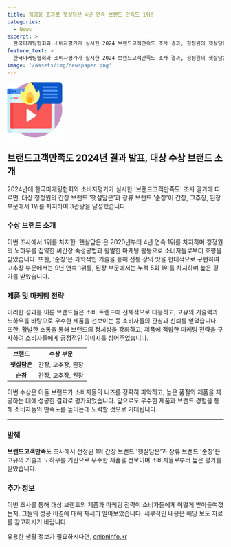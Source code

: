 ```yaml
---
title: 임영웅 효과로 햇살담은 4년 연속 브랜드 만족도 1위!
categories:
  - News
excerpt: >
  한국마케팅협회와 소비자평가가 실시한 2024 브랜드고객만족도 조사 결과, 청정원의 햇살담은과 순창이 간장·고추장·된장 부문에서 1위를 차지했다. 햇살담은은 4연속 1위를 달성하며 높은 평가를 받았고, 순창은 전통 장의 맛을 현대적 기술로 구현한 점이 인정받았다. 또한, 브랜드 모델과의 활발한 소통을 통해 마케팅 활동도 호평을 받았으며, 라이프스타일의 변화에 대응한 제품 다변화 또한 주목받았다. 대상 마케팅실장은 이를 통해 청정원의 기술력과 제품의 우수성이 소비자들에게 인정받았다고 언급했다.
feature_text: >
  한국마케팅협회와 소비자평가가 실시한 2024 브랜드고객만족도 조사 결과, 청정원의 햇살담은과 순창이 간장·고추장·된장 부문에서 1위를 차지했다. 햇살담은은 4연속 1위를 달성하며 높은 평가를 받았고, 순창은 전통 장의 맛을 현대적 기술로 구현한 점이 인정받았다. 또한, 브랜드 모델과의 활발한 소통을 통해 마케팅 활동도 호평을 받았으며, 라이프스타일의 변화에 대응한 제품 다변화 또한 주목받았다. 대상 마케팅실장은 이를 통해 청정원의 기술력과 제품의 우수성이 소비자들에게 인정받았다고 언급했다.
image: '/assets/img/newspaper.png'
---
```


<p><img src="/assets/img/news.png" alt="rentncar 속보" /></p>

<h2 data-ke-size="size26">브랜드고객만족도 2024년 결과 발표, 대상 수상 브랜드 소개</h2>

<p data-ke-size="size16">2024년에 한국마케팅협회와 소비자평가가 실시한 '브랜드고객만족도' 조사 결과에 따르면, 대상 청정원의 간장 브랜드 '햇살담은'과 장류 브랜드 '순창'이 간장, 고추장, 된장 부문에서 1위를 차지하여 3관왕을 달성했습니다.</p>

<h3 data-ke-size="size24"><b>수상 브랜드 소개</b></h3>

<p data-ke-size="size16">이번 조사에서 1위를 차지한 '햇살담은'은 2020년부터 4년 연속 1위를 차지하며 청정원의 노하우를 집약한 씨간장 숙성공법과 활발한 마케팅 활동으로 소비자들로부터 호평을 받았습니다. 또한, '순창'은 과학적인 기술을 통해 전통 장의 맛을 현대적으로 구현하여 고추장 부문에서는 9년 연속 1위를, 된장 부문에서는 누적 5회 1위를 차지하며 높은 평가를 받았습니다.</p>

<h3 data-ke-size="size24"><b>제품 및 마케팅 전략</b></h3>

<p data-ke-size="size16">이러한 성과를 이룬 브랜드들은 소비 트렌드에 선제적으로 대응하고, 고유의 기술력과 노하우를 바탕으로 우수한 제품을 선보이는 등 소비자들의 관심과 신뢰를 얻었습니다. 또한, 활발한 소통을 통해 브랜드의 정체성을 강화하고, 제품에 적합한 마케팅 전략을 구사하여 소비자들에게 긍정적인 이미지를 심어주었습니다.</p>

<table>
    <tr>
        <td style="text-align: center; height: 17px;"><b>브랜드</b></td>
        <td style="text-align: center; height: 17px;"><b>수상 부문</b></td>
    </tr>
    <tr>
        <td style="text-align: center; height: 17px;"><b>햇살담은</b></td>
        <td style="text-align: center; height: 17px;">간장, 고추장, 된장</b></td>
    </tr>
    <tr>
        <td style="text-align: center; height: 17px;"><b>순창</b></td>
        <td style="text-align: center; height: 17px;">간장, 고추장, 된장</b></td>
    </tr>
</table>

<p data-ke-size="size16">이번 수상은 이들 브랜드가 소비자들의 니즈를 정확히 파악하고, 높은 품질의 제품을 제공하는 데에 성공한 결과로 평가되었습니다. 앞으로도 우수한 제품과 브랜드 경험을 통해 소비자들의 만족도를 높이는데 노력할 것으로 기대됩니다.</p>

<hr>

<h3 data-ke-size="size24"><b>발췌</b></h3>

<p data-ke-size="size16"><b>브랜드고객만족도</b> 조사에서 선정된 1위 간장 브랜드 '햇살담은'과 장류 브랜드 '순창'은 고유의 기술과 노하우를 기반으로 우수한 제품을 선보이며 소비자들로부터 높은 평가를 받았습니다.</p>

<h3 data-ke-size="size24"><b>추가 정보</b></h3>

<p data-ke-size="size16">이번 조사를 통해 대상 브랜드의 제품과 마케팅 전략이 소비자들에게 어떻게 받아들여졌는지, 그들의 성공 비결에 대해 자세히 알아보았습니다. 세부적인 내용은 해당 보도 자료를 참고하시기 바랍니다.</p>
유용한 생활 정보가 필요하시다면, <a href="https://onioninfo.kr" rel="dofollow">onioninfo.kr</a>


